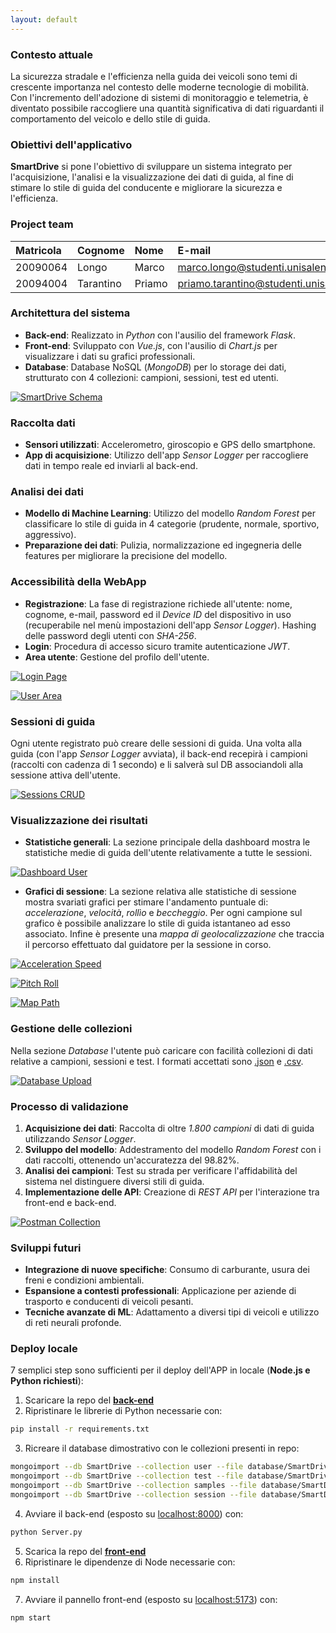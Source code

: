 ```yaml
---
layout: default
---
```


### Contesto attuale

La sicurezza stradale e l'efficienza nella guida dei veicoli sono temi di crescente importanza nel contesto delle moderne tecnologie di mobilità. Con l'incremento dell'adozione di sistemi di monitoraggio e telemetria, è diventato possibile raccogliere una quantità significativa di dati riguardanti il comportamento del veicolo e dello stile di guida. 

### Obiettivi dell'applicativo

**SmartDrive** si pone l'obiettivo di sviluppare un sistema integrato per l'acquisizione, l'analisi e la visualizzazione dei dati di guida, al fine di stimare lo stile di guida del conducente e migliorare la sicurezza e l'efficienza.

### Project team

| Matricola          | Cognome            | Nome               | E-mail                                                                                    |
|:-------------------|:-------------------|:-------------------|:------------------------------------------------------------------------------------------|
| 20090064           | Longo              | Marco              | [marco.longo@studenti.unisalento.it](mailto:marco.longo@studenti.unisalento.it)           |
| 20094004           | Tarantino          | Priamo             | [priamo.tarantino@studenti.unisalento.it](mailto:priamo.tarantino@studenti.unisalento.it) |

### Architettura del sistema

- **Back-end**: Realizzato in _Python_ con l'ausilio del framework _Flask_.
- **Front-end**: Sviluppato con _Vue.js_, con l'ausilio di _Chart.js_ per visualizzare i dati su grafici professionali.
- **Database**: Database NoSQL (_MongoDB_) per lo storage dei dati, strutturato con 4 collezioni: campioni, sessioni, test ed utenti.

<a href="https://raw.githubusercontent.com/MarcoHijacker/SmartDrive-Page/main/assets/images/smartdrive_schema.png" target="_blank">![SmartDrive Schema](https://raw.githubusercontent.com/MarcoHijacker/SmartDrive-Page/main/assets/images/smartdrive_schema.png)</a>

### Raccolta dati

- **Sensori utilizzati**: Accelerometro, giroscopio e GPS dello smartphone.
- **App di acquisizione**: Utilizzo dell'app _Sensor Logger_ per raccogliere dati in tempo reale ed inviarli al back-end.

### Analisi dei dati

- **Modello di Machine Learning**: Utilizzo del modello _Random Forest_ per classificare lo stile di guida in 4 categorie (prudente, normale, sportivo, aggressivo).
- **Preparazione dei dati**: Pulizia, normalizzazione ed ingegneria delle features per migliorare la precisione del modello.

### Accessibilità della WebApp

- **Registrazione**: La fase di registrazione richiede all'utente: nome, cognome, e-mail, password ed il _Device ID_ del dispositivo in uso (recuperabile nel menù impostazioni dell'app _Sensor Logger_). Hashing delle password degli utenti con _SHA-256_.
- **Login**: Procedura di accesso sicuro tramite autenticazione _JWT_.
- **Area utente**: Gestione del profilo dell'utente. 

<a href="https://raw.githubusercontent.com/MarcoHijacker/SmartDrive-Page/main/assets/images/login_page.png" target="_blank">![Login Page](https://raw.githubusercontent.com/MarcoHijacker/SmartDrive-Page/main/assets/images/login_page.png)</a>

<a href="https://raw.githubusercontent.com/MarcoHijacker/SmartDrive-Page/main/assets/images/user_area.png" target="_blank">![User Area](https://raw.githubusercontent.com/MarcoHijacker/SmartDrive-Page/main/assets/images/user_area.png)</a>

### Sessioni di guida

Ogni utente registrato può creare delle sessioni di guida. Una volta alla guida (con l'app _Sensor Logger_ avviata), il back-end recepirà i campioni (raccolti con cadenza di 1 secondo) e li salverà sul DB associandoli alla sessione attiva dell'utente.

<a href="https://raw.githubusercontent.com/MarcoHijacker/SmartDrive-Page/main/assets/images/sessions.png" target="_blank">![Sessions CRUD](https://raw.githubusercontent.com/MarcoHijacker/SmartDrive-Page/main/assets/images/sessions.png)</a>

### Visualizzazione dei risultati

- **Statistiche generali**: La sezione principale della dashboard mostra le statistiche medie di guida dell'utente relativamente a tutte le sessioni.

<a href="https://raw.githubusercontent.com/MarcoHijacker/SmartDrive-Page/main/assets/images/dashboard_user.png" target="_blank">![Dashboard User](https://raw.githubusercontent.com/MarcoHijacker/SmartDrive-Page/main/assets/images/dashboard_user.png)</a>

- **Grafici di sessione**: La sezione relativa alle statistiche di sessione mostra svariati grafici per stimare l'andamento puntuale di: _accelerazione_, _velocità_, _rollìo_ e _beccheggio_. Per ogni campione sul grafico è possibile analizzare lo stile di guida istantaneo ad esso associato. Infine è presente una _mappa di geolocalizzazione_ che traccia il percorso effettuato dal guidatore per la sessione in corso.

<a href="https://raw.githubusercontent.com/MarcoHijacker/SmartDrive-Page/main/assets/images/acceleration_speed.png" target="_blank">![Acceleration Speed](https://raw.githubusercontent.com/MarcoHijacker/SmartDrive-Page/main/assets/images/acceleration_speed.png)</a>

<a href="https://raw.githubusercontent.com/MarcoHijacker/SmartDrive-Page/main/assets/images/pitch_roll.png" target="_blank">![Pitch Roll](https://raw.githubusercontent.com/MarcoHijacker/SmartDrive-Page/main/assets/images/pitch_roll.png)</a>

<a href="https://raw.githubusercontent.com/MarcoHijacker/SmartDrive-Page/main/assets/images/map_path.png" target="_blank">![Map Path](https://raw.githubusercontent.com/MarcoHijacker/SmartDrive-Page/main/assets/images/map_path.png)</a>

### Gestione delle collezioni

Nella sezione _Database_ l'utente può caricare con facilità collezioni di dati relative a campioni, sessioni e test. I formati accettati sono <u>.json</u> e <u>.csv</u>.

<a href="https://raw.githubusercontent.com/MarcoHijacker/SmartDrive-Page/main/assets/images/database_upload.png" target="_blank">![Database Upload](https://raw.githubusercontent.com/MarcoHijacker/SmartDrive-Page/main/assets/images/database_upload.png)</a>

### Processo di validazione

1. **Acquisizione dei dati**: Raccolta di oltre _1.800 campioni_ di dati di guida utilizzando _Sensor Logger_.
2. **Sviluppo del modello**: Addestramento del modello _Random Forest_ con i dati raccolti, ottenendo un'accuratezza del 98.82%.
3. **Analisi dei campioni**: Test su strada per verificare l'affidabilità del sistema nel distinguere diversi stili di guida.
4. **Implementazione delle API**: Creazione di _REST API_ per l'interazione tra front-end e back-end.

<a href="https://raw.githubusercontent.com/MarcoHijacker/SmartDrive-Page/main/assets/images/postman_collection.png" target="_blank">![Postman Collection](https://raw.githubusercontent.com/MarcoHijacker/SmartDrive-Page/main/assets/images/postman_collection.png)</a>

### Sviluppi futuri

- **Integrazione di nuove specifiche**: Consumo di carburante, usura dei freni e condizioni ambientali.
- **Espansione a contesti professionali**: Applicazione per aziende di trasporto e conducenti di veicoli pesanti.
- **Tecniche avanzate di ML**: Adattamento a diversi tipi di veicoli e utilizzo di reti neurali profonde.

### Deploy locale

7 semplici step sono sufficienti per il deploy dell'APP in locale (**Node.js e Python richiesti**):

1. Scaricare la repo del <a href="https://github.com/UniSalento-IDALab-IoTCourse-2023-2024/WoT-SmartDrive-2023-2024-BackEnd-Longo-Tarantino" target="_blank"><strong>back-end</strong></a>
2. Ripristinare le librerie di Python necessarie con:
```bash
pip install -r requirements.txt
```
3. Ricreare il database dimostrativo con le collezioni presenti in repo:
```bash
mongoimport --db SmartDrive --collection user --file database/SmartDrive.user_final.json --jsonArray
mongoimport --db SmartDrive --collection test --file database/SmartDrive.test_final.json --jsonArray
mongoimport --db SmartDrive --collection samples --file database/SmartDrive.samples_final.json --jsonArray
mongoimport --db SmartDrive --collection session --file database/SmartDrive.session_final.json --jsonArray
```
4. Avviare il back-end (esposto su <u>localhost:8000</u>) con:
```bash
python Server.py
```
5. Scarica la repo del <a href="https://github.com/UniSalento-IDALab-IoTCourse-2023-2024/WoT-SmartDrive-2023-2024-FrontEnd-Longo-Tarantino" target="_blank"><strong>front-end</strong></a>
6. Ripristinare le dipendenze di Node necessarie con:
```bash
npm install
```
7. Avviare il pannello front-end (esposto su <u>localhost:5173</u>) con:
```bash
npm start
```
